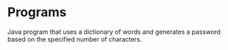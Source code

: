 Programs
========

Java program that uses a dictionary of words and generates a password based on the specified number of characters.
